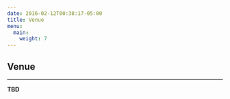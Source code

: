 ```yaml
---
date: 2016-02-12T00:38:17-05:00
title: Venue
menu:
  main:
    weight: 7
---
```


## Venue
----------

**TBD**
